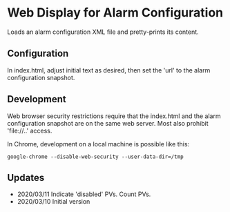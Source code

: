 Web Display for Alarm Configuration
===================================

Loads an alarm configuration XML file and pretty-prints its content.


Configuration
-------------

In index.html, adjust initial text as desired,
then set the 'url' to the alarm configuration snapshot.


Development
-----------

Web browser security restrictions require that the index.html
and the alarm configuration snapshot are on the same web server.
Most also prohibit 'file://..' access.

In Chrome, development on a local machine is possible like this:

```
google-chrome --disable-web-security --user-data-dir=/tmp
```

Updates
-------

 * 2020/03/11 Indicate 'disabled' PVs. Count PVs.
 * 2020/03/10 Initial version